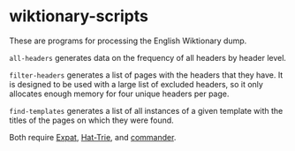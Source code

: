 # wiktionary-scripts

These are programs for processing the English Wiktionary dump.

`all-headers` generates data on the frequency of all headers by header level.

`filter-headers` generates a list of pages with the headers that they have. It is designed to be used with a large list of excluded headers, so it only allocates enough memory for four unique headers per page.

`find-templates` generates a list of all instances of a given template with the titles of the pages on which they were found.

Both require [Expat](https://github.com/libexpat/libexpat), [Hat-Trie](https://github.com/dcjones/hat-trie), and [commander](https://github.com/clibs/commander).
